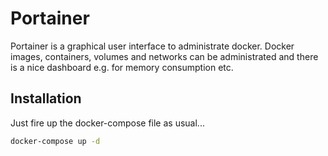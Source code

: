 # Portainer

Portainer is a graphical user interface to administrate docker. Docker images, containers,
volumes and networks can be administrated and there is a nice dashboard e.g. for
memory consumption etc.

## Installation

Just fire up the docker-compose file as usual...

````bash
docker-compose up -d
````
